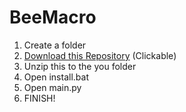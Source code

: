 # BeeMacro
1. Create a folder
2. [Download this Repository](https://github.com/avirt1274/BeeMacro/archive/refs/heads/main.zip) (Clickable)
3. Unzip this to the you folder
4. Open install.bat
5. Open main.py
6. FINISH!

